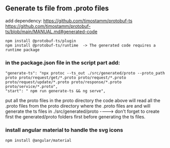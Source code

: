 ## Generate ts file from .proto files

add dependency: https://github.com/timostamm/protobuf-ts https://github.com/timostamm/protobuf-ts/blob/main/MANUAL.md#generated-code
```
npm install @protobuf-ts/plugin
npm install @protobuf-ts/runtime  -> The generated code requires a runtime package

```
### in the package.json file in the script part add: 

```
"generate-ts": "npx protoc --ts_out ./src/generated/proto --proto_path proto proto/request/get/*.proto proto/request/*.proto proto/request/update/*.proto proto/response/*.proto proto/service/*.proto",
"start": " npm run generate-ts && ng serve",
```

put all the proto files in the proto directory
the code above will read all the .proto files from the proto directory where the .proto files are and will generate the
ts files in ./src/generated/proto  ----> don't forget to create first the generated/proto folders first before generating
the ts files.

### install angular material to handle the svg icons
```
npm install @angular/material
```
